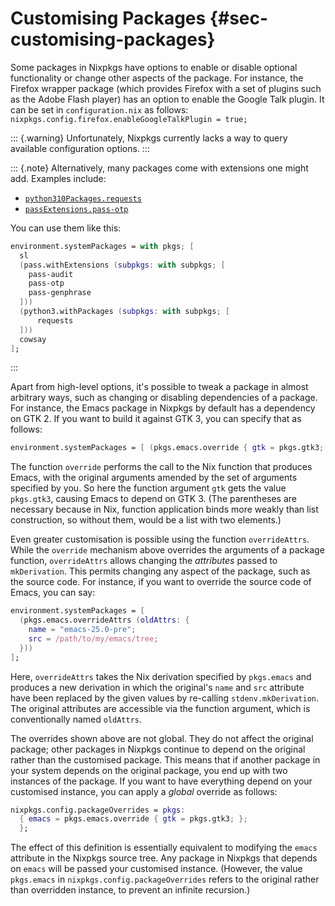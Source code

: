 # Customising Packages {#sec-customising-packages}

Some packages in Nixpkgs have options to enable or disable optional
functionality or change other aspects of the package. For instance, the
Firefox wrapper package (which provides Firefox with a set of plugins
such as the Adobe Flash player) has an option to enable the Google Talk
plugin. It can be set in `configuration.nix` as follows:
`nixpkgs.config.firefox.enableGoogleTalkPlugin = true;`

::: {.warning}
Unfortunately, Nixpkgs currently lacks a way to query available
configuration options.
:::

::: {.note}
Alternatively, many packages come with extensions one might add.
Examples include:
- [`python310Packages.requests`](https://search.nixos.org/packages/query=python310Packages.requests)
- [`passExtensions.pass-otp`](https://search.nixos.org/packages/query=passExtensions.pass-otp)

You can use them like this:
```nix
environment.systemPackages = with pkgs; [
  sl
  (pass.withExtensions (subpkgs: with subpkgs; [
    pass-audit
    pass-otp
    pass-genphrase
  ]))
  (python3.withPackages (subpkgs: with subpkgs; [
      requests
  ]))
  cowsay
];
```
:::

Apart from high-level options, it's possible to tweak a package in
almost arbitrary ways, such as changing or disabling dependencies of a
package. For instance, the Emacs package in Nixpkgs by default has a
dependency on GTK 2. If you want to build it against GTK 3, you can
specify that as follows:

```nix
environment.systemPackages = [ (pkgs.emacs.override { gtk = pkgs.gtk3; }) ];
```

The function `override` performs the call to the Nix function that
produces Emacs, with the original arguments amended by the set of
arguments specified by you. So here the function argument `gtk` gets the
value `pkgs.gtk3`, causing Emacs to depend on GTK 3. (The parentheses
are necessary because in Nix, function application binds more weakly
than list construction, so without them,
[](#opt-environment.systemPackages)
would be a list with two elements.)

Even greater customisation is possible using the function
`overrideAttrs`. While the `override` mechanism above overrides the
arguments of a package function, `overrideAttrs` allows changing the
*attributes* passed to `mkDerivation`. This permits changing any aspect
of the package, such as the source code. For instance, if you want to
override the source code of Emacs, you can say:

```nix
environment.systemPackages = [
  (pkgs.emacs.overrideAttrs (oldAttrs: {
    name = "emacs-25.0-pre";
    src = /path/to/my/emacs/tree;
  }))
];
```

Here, `overrideAttrs` takes the Nix derivation specified by `pkgs.emacs`
and produces a new derivation in which the original's `name` and `src`
attribute have been replaced by the given values by re-calling
`stdenv.mkDerivation`. The original attributes are accessible via the
function argument, which is conventionally named `oldAttrs`.

The overrides shown above are not global. They do not affect the
original package; other packages in Nixpkgs continue to depend on the
original rather than the customised package. This means that if another
package in your system depends on the original package, you end up with
two instances of the package. If you want to have everything depend on
your customised instance, you can apply a *global* override as follows:

```nix
nixpkgs.config.packageOverrides = pkgs:
  { emacs = pkgs.emacs.override { gtk = pkgs.gtk3; };
  };
```

The effect of this definition is essentially equivalent to modifying the
`emacs` attribute in the Nixpkgs source tree. Any package in Nixpkgs
that depends on `emacs` will be passed your customised instance.
(However, the value `pkgs.emacs` in `nixpkgs.config.packageOverrides`
refers to the original rather than overridden instance, to prevent an
infinite recursion.)
